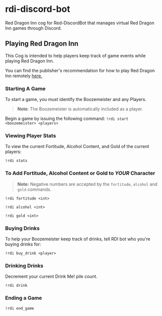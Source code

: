 # rdi-discord-bot
Red Dragon Inn cog for Red-DiscordBot that manages virtual Red Dragon Inn games through Discord.

## Playing Red Dragon Inn
This Cog is intended to help players keep track of game events while playing Red Dragon Inn.

You can find the publisher's recommendation for how to play Red Dragon Inn remotely [here.](http://slugfestgames.com/teleconference-rdi/)

### Starting A Game
To start a game, you must identify the Boozemeister and any Players.
> **Note**: The Boozemeister is automatically included as a player.

Begin a game by issuing the following command: `!rdi start <boozemeister> <players>`

### Viewing Player Stats
To view the current Fortitude, Alcohol Content, and Gold of the current players:

`!rdi stats`

### To Add Fortitude, Alcohol Content or Gold to _YOUR_ Character
> **Note:** Negative numbers are accepted by the `fortitude`, `alcohol` and `gold` commands.

`!rdi fortitude <int>`

`!rdi alcohol <int>`

`!rdi gold <int>`

### Buying Drinks
To help your Boozemeister keep track of drinks, tell RDI bot who you're buying drinks for:

`!rdi buy_drink <player>`

### Drinking Drinks
Decrement your current Drink Me! pile count.

`!rdi drink`

### Ending a Game
`!rdi end_game`
